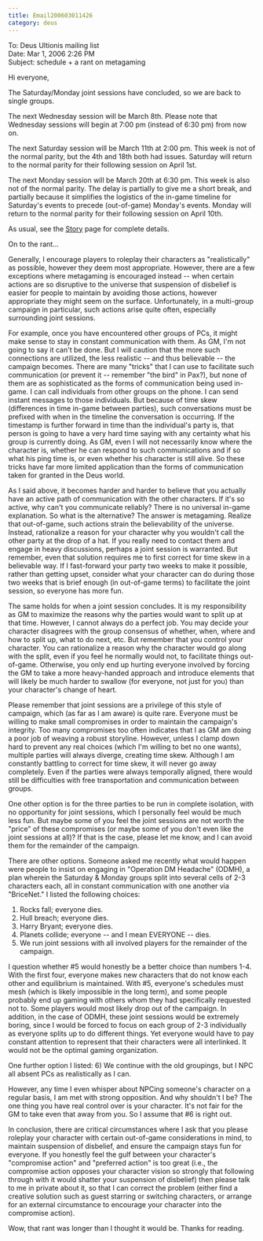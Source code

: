 ```yaml
---
title: Email200603011426
category: deus
---
```

To: Deus Ultionis mailing list
<br>Date: Mar 1, 2006 2:26 PM
<br>Subject: schedule + a rant on metagaming

Hi everyone,

The Saturday/Monday joint sessions have concluded, so we are back to single groups.

The next Wednesday session will be March 8th. Please note that Wednesday sessions will begin at 7:00 pm (instead of 6:30 pm) from now on.

The next Saturday session will be March 11th at 2:00 pm. This week is not of the normal parity, but the 4th and 18th both had issues. Saturday will return to the normal parity for their following session on April 1st.

The next Monday session will be March 20th at 6:30 pm. This week is also not of the normal parity. The delay is partially to give me a short break, and partially because it simplifies the logistics of the in-game timeline for Saturday's events to precede (out-of-game) Monday's events. Monday will return to the normal parity for their following session on April 10th.

As usual, see the [Story](story) page for complete details.

On to the rant...

Generally, I encourage players to roleplay their characters as &quot;realistically&quot; as possible, however they deem most appropriate. However, there are a few exceptions where metagaming is encouraged instead -- when certain actions are so disruptive to the universe that suspension of disbelief is easier for people to maintain by avoiding those actions, however appropriate they might seem on the surface. Unfortunately, in a multi-group campaign in particular, such actions arise quite often, especially surrounding joint sessions.

For example, once you have encountered other groups of PCs, it might make sense to stay in constant communication with them. As GM, I'm not going to say it can't be done. But I will caution that the more such connections are utilized, the less realistic -- and thus believable -- the campaign becomes. There are many &quot;tricks&quot; that I can use to facilitate such communication (or prevent it -- remember &quot;the bird&quot; in Pax?), but none of them are as sophisticated as the forms of communication being used in-game. I can call individuals from other groups on the phone. I can send instant messages to those individuals. But because of time skew (differences in time in-game between parties), such conversations must be prefixed with when in the timeline the conversation is occurring. If the timestamp is further forward in time than the individual's party is, that person is going to have a very hard time saying with any certainty what his group is currently doing. As GM, even I will not necessarily know where the character is, whether he can respond to such communications and if so what his ping time is, or even whether his character is still alive. So these tricks have far more limited application than the forms of communication taken for granted in the Deus world.

As I said above, it becomes harder and harder to believe that you actually have an active path of communication with the other characters. If it's so active, why can't you communicate reliably? There is no universal in-game explanation. So what is the alternative? The answer is metagaming. Realize that out-of-game, such actions strain the believability of the universe. Instead, rationalize a reason for your character why you wouldn't call the other party at the drop of a hat. If you really need to contact them and engage in heavy discussions, perhaps a joint session is warranted. But remember, even that solution requires me to first correct for time skew in a believable way. If I fast-forward your party two weeks to make it possible, rather than getting upset, consider what your character can do during those two weeks that is brief enough (in out-of-game terms) to facilitate the joint session, so everyone has more fun.

The same holds for when a joint session concludes. It is my responsibility as GM to maximize the reasons why the parties would want to split up at that time. However, I cannot always do a perfect job. You may decide your character disagrees with the group consensus of whether, when, where and how to split up, what to do next, etc. But remember that you control your character. You can rationalize a reason why the character would go along with the split, even if you feel he normally would not, to facilitate things out-of-game. Otherwise, you only end up hurting everyone involved by forcing the GM to take a more heavy-handed approach and introduce elements that will likely be much harder to swallow (for everyone, not just for you) than your character's change of heart.

Please remember that joint sessions are a privilege of this style of campaign, which (as far as I am aware) is quite rare. Everyone must be willing to make small compromises in order to maintain the campaign's integrity. Too many compromises too often indicates that I as GM am doing a poor job of weaving a robust storyline. However, unless I clamp down hard to prevent any real choices (which I'm willing to bet no one wants), multiple parties will always diverge, creating time skew. Although I am constantly battling to correct for time skew, it will never go away completely. Even if the parties were always temporally aligned, there would still be difficulties with free transportation and communication between groups.

One other option is for the three parties to be run in complete isolation, with no opportunity for joint sessions, which I personally feel would be much less fun. But maybe some of you feel the joint sessions are not worth the &quot;price&quot; of these compromises (or maybe some of you don't even like the joint sessions at all)? If that is the case, please let me know, and I can avoid them for the remainder of the campaign.

There are other options. Someone asked me recently what would happen were people to insist on engaging in &quot;Operation DM Headache&quot; (ODMH), a plan wherein the Saturday &amp; Monday groups split into several cells of 2-3 characters each, all in constant communication with one another via &quot;BriceNet.&quot; I listed the following choices:
1) Rocks fall; everyone dies.
2) Hull breach; everyone dies.
3) Harry Bryant; everyone dies.
4) Planets collide; everyone -- and I mean EVERYONE -- dies.
5) We run joint sessions with all involved players for the remainder of the campaign.

I question whether #5 would honestly be a better choice than numbers 1-4. With the first four, everyone makes new characters that do not know each other and equilibrium is maintained. With #5, everyone's schedules must mesh (which is likely impossible in the long term), and some people probably end up gaming with others whom they had specifically requested not to. Some players would most likely drop out of the campaign. In addition, in the case of ODMH, these joint sessions would be extremely boring, since I would be forced to focus on each group of 2-3 individually as everyone splits up to do different things. Yet everyone would have to pay constant attention to represent that their characters were all interlinked. It would not be the optimal gaming organization.

One further option I listed:
6) We continue with the old groupings, but I NPC all absent PCs as realistically as I can.

However, any time I even whisper about NPCing someone's character on a regular basis, I am met with strong opposition. And why shouldn't I be? The one thing you have real control over is your character. It's not fair for the GM to take even that away from you. So I assume that #6 is right out.

In conclusion, there are critical circumstances where I ask that you please roleplay your character with certain out-of-game considerations in mind, to maintain suspension of disbelief, and ensure the campaign stays fun for everyone. If you honestly feel the gulf between your character's &quot;compromise action&quot; and &quot;preferred action&quot; is too great (i.e., the compromise action opposes your character vision so strongly that following through with it would shatter your suspension of disbelief) then please talk to me in private about it, so that I can correct the problem (either find a creative solution such as guest starring or switching characters, or arrange for an external circumstance to encourage your character into the compromise action).

Wow, that rant was longer than I thought it would be. Thanks for reading.

